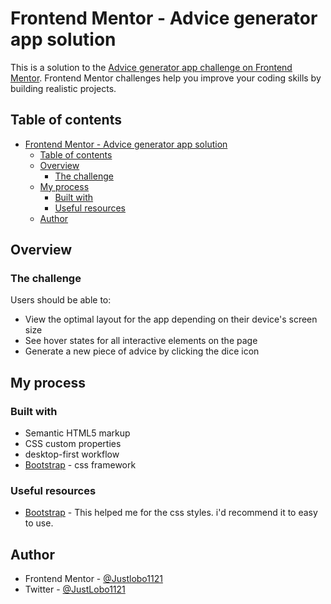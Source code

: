 # Frontend Mentor - Advice generator app solution

This is a solution to the [Advice generator app challenge on Frontend Mentor](https://www.frontendmentor.io/challenges/advice-generator-app-QdUG-13db). Frontend Mentor challenges help you improve your coding skills by building realistic projects.

## Table of contents

- [Frontend Mentor - Advice generator app solution](#frontend-mentor---advice-generator-app-solution)
  - [Table of contents](#table-of-contents)
  - [Overview](#overview)
    - [The challenge](#the-challenge)
  - [My process](#my-process)
    - [Built with](#built-with)
    - [Useful resources](#useful-resources)
  - [Author](#author)

## Overview

### The challenge

Users should be able to:

- View the optimal layout for the app depending on their device's screen size
- See hover states for all interactive elements on the page
- Generate a new piece of advice by clicking the dice icon

## My process

### Built with

- Semantic HTML5 markup
- CSS custom properties
- desktop-first workflow
- [Bootstrap](https://getbootstrap.com/) - css framework

### Useful resources

- [Bootstrap](https://getbootstrap.com) - This helped me for the css styles. i'd recommend it to easy to use.

## Author

- Frontend Mentor - [@Justlobo1121](https://www.frontendmentor.io/profile/JustLobo1121)
- Twitter - [@JustLobo1121](https://twitter.com/JustLobo1121)
